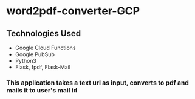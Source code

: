 # word2pdf-converter-GCP
## Technologies Used
* Google Cloud Functions
* Google PubSub
* Python3
* Flask, fpdf, Flask-Mail
### This application takes a text url as input, converts to pdf and mails it to user's mail id

